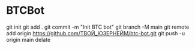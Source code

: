 # BTCBot
git init git add . git commit -m "Init BTC bot" git branch -M main git remote add origin https://github.com/ТВОЙ_ЮЗЕРНЕЙМ/btc-bot.git git push -u origin main
delate
